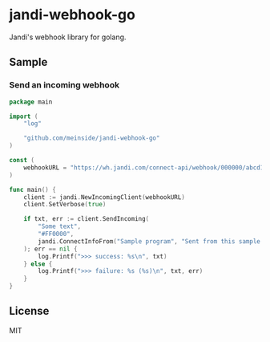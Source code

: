 # jandi-webhook-go

Jandi's webhook library for golang.

## Sample

### Send an incoming webhook

```go
package main

import (
	"log"

	"github.com/meinside/jandi-webhook-go"
)

const (
	webhookURL = "https://wh.jandi.com/connect-api/webhook/000000/abcd1234567890ef"
)

func main() {
	client := jandi.NewIncomingClient(webhookURL)
	client.SetVerbose(true)

	if txt, err := client.SendIncoming(
		"Some text",
		"#FF0000",
		jandi.ConnectInfoFrom("Sample program", "Sent from this sample program.", ""),
	); err == nil {
		log.Printf(">>> success: %s\n", txt)
	} else {
		log.Printf(">>> failure: %s (%s)\n", txt, err)
	}
}
```

## License

MIT

